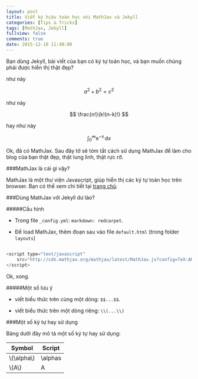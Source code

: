 ```yaml
---
layout: post
title: Viết ký hiệu toán học với MathJax và Jekyll
categories: [Tips & Tricks]
tags: [MathJax, Jekyll]
fullview: false
comments: true
date: 2015-12-18 11:40:00
---
```


Bạn dùng Jekyll, bài viết của bạn có ký tự toán học, và bạn muốn chúng phải được hiển thị thật đẹp?

như này

$$a^2 + b^2 = c^2$$

như này

$$ \frac{n!}{k!(n-k)!} $$

hay như này

$$\int_0^\infty \mathrm{e}^{-x}\,\mathrm{d}x$$

Ok, đã có MathJax. Sau đây tớ sẽ tóm tắt cách sử dụng MathJax để làm cho blog của bạn thật đẹp, thật lung linh, thật rực rỡ.

###MathJax là cái gì vậy?

MathJax là một thư viện Javascript, giúp hiển thị các ký tự toán học trên browser. Bạn có thể xem chi tiết tại [trang chủ](https://www.mathjax.org/).

###Dùng MathJax với Jekyll dư lào?

#####Cấu hình

* Trong file ```_config.yml```: ```markdown: redcarpet```.

* Để load MathJax, thêm đoạn sau vào file ```default.html``` (trong folder ```layouts```)

```javascript

<script type="text/javascript"
    src="http://cdn.mathjax.org/mathjax/latest/MathJax.js?config=TeX-AMS-MML_HTMLorMML">
</script>

```

Ok, xong.

#####Một số lưu ý

* viết biểu thức trên cùng một dòng: ```$$...$$```.

* viết biểu thức trên một dòng riêng: ```\\(...\\)```

###Một số ký tự hay sử dụng

Bảng dưới đây mô tả một số ký tự hay sử dụng:

| Symbol                 | Script 		        |
| ---------------------- | -------------------- |
| \\(\alpha\\)           | \alphas              |
| \\(A\\)                | A                    |

